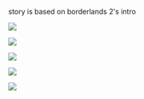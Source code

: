 story is based on borderlands 2's intro

![](comigk1.png)

![](comigk2.png)

![](comigk3.png)

![](comigk4.png)

![](comigk5.png)
